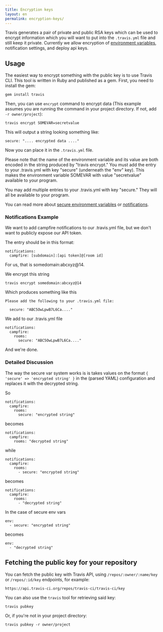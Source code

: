 ```yaml
---
title: Encryption keys
layout: en
permalink: encryption-keys/
---
```


Travis generates a pair of private and public RSA keys which can be used
to encrypt information which you will want to put into the `.travis.yml` file and
still keep it private. Currently we allow encryption of
[environment variables](/docs/user/build-configuration/#Secure-environment-variables), notification settings, and deploy api keys.

## Usage

The easiest way to encrypt something with the public key is to use Travis CLI.
This tool is written in Ruby and published as a gem. First, you need to install
the gem:

    gem install travis

Then, you can use `encrypt` command to encrypt data (This example assumes you are running the command in your project directory. If not, add `-r owner/project`):

    travis encrypt SOMEVAR=secretvalue

This will output a string looking something like:

    secure: ".... encrypted data ...."

Now you can place it in the `.travis.yml` file. 

Please note that the name of the environment variable and its value are both encoded in the string produced by "travis encrypt." You must add the entry to your .travis.yml with key "secure" (underneath the "env" key). This makes the environment variable SOMEVAR with value "secretvalue" available to your program.

You may add multiple entries to your .travis.yml with key "secure." They will all be available to your program.  

You can read more about
[secure environment variables](/docs/user/build-configuration/#Secure-environment-variables)
or [notifications](/docs/user/notifications).

### Notifications Example

We want to add campfire notifications to our .travis.yml file, but we don't want to publicly expose our API token.

The entry should be in this format:

    notifications:
      campfire: [subdomain]:[api token]@[room id]

For us, that is somedomain:abcxyz@14.

We encrypt this string

    travis encrypt somedomain:abcxyz@14

Which produces something like this

    Please add the following to your .travis.yml file:

      secure: "ABC5OwLpwB7L6Ca...."

We add to our .travis.yml file

    notifications:
      campfire:
        rooms:
          secure: "ABC5OwLpwB7L6Ca...."

And we're done.

### Detailed Discussion

The way the secure var system works is is takes values on the format ```{ 'secure' => 'encrypted string' }``` in the (parsed YAML) configuration and replaces it with the decrypted string.

So

    notifications:
      campfire:
        rooms:
          secure: "encrypted string"

becomes

    notifications:
      campfire:
        rooms: "decrypted string"

while

    notifications:
      campfire:
        rooms:
          - secure: "encrypted string"

becomes

    notifications:
      campfire:
        rooms:
          - "decrypted string"

In the case of secure env vars

    env:
      - secure: "encrypted string"

becomes

    env:
      - "decrypted string"

## Fetching the public key for your repository

You can fetch the public key with Travis API, using `/repos/:owner/:name/key` or
`/repos/:id/key` endpoints, for example:

    https://api.travis-ci.org/repos/travis-ci/travis-ci/key

You can also use the `travis` tool for retrieving said key:

    travis pubkey

Or, if you're not in your project directory:

    travis pubkey -r owner/project
